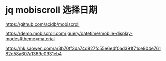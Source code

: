# jq mobiscroll 选择日期

https://github.com/acidb/mobiscroll

https://demo.mobiscroll.com/jquery/datetime/mobile-display-modes#theme=material

https://hk.saowen.com/a/3b70ff3da74d827fc55e6e4f0ad391f71ce904e76182d58a607a1369e0931eb4
